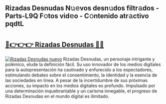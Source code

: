 ## Rizadas Desnudas N𝚞𝚎vos desn𝚞dos filtr𝚊dos - Parts-L9Q F𝚘tos vid𝚎o - C𝚘ntenido atr𝚊ctivo pqdtL

# <h2><a href="http://mbdbf51.tromn.icu/?c=Rizadas+Desnudas">🔗👉👉👉 Rizadas Desnudas 🔗🔗</a></h2>

[![Rizadas Desnudas nuevo](https://i.imgur.com/pEAQMta.gif)](http://mbdbf51.tromn.icu/?c=Rizadas+Desnudas)
Rizadas Desnudas, un personaje intrigante y polémico, elude la definición fácil. Su uso innovador de los medios digitales para la autopresentación ha cautivado y enfurecido a los espectadores, estimulando debates sobre el consentimiento, la identidad y la esencia de las sociedades en línea. A pesar de la incertidumbre de sus próximas acciones, su impacto en los medios digitales es profundo. Impulsado por una determinación inquebrantable y un carisma innegable, el progreso de Rizadas Desnudas en el mundo digital es ilimitado.
